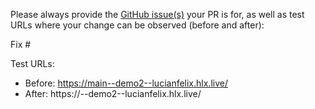 Please always provide the [GitHub issue(s)](../issues) your PR is for, as well as test URLs where your change can be observed (before and after):

Fix #<gh-issue-id>

Test URLs:
- Before: https://main--demo2--lucianfelix.hlx.live/
- After: https://<branch>--demo2--lucianfelix.hlx.live/
